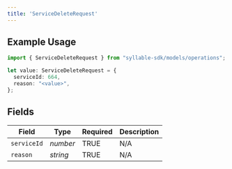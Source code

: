 ```yaml
---
title: 'ServiceDeleteRequest'
---
```


## Example Usage

```typescript
import { ServiceDeleteRequest } from "syllable-sdk/models/operations";

let value: ServiceDeleteRequest = {
  serviceId: 664,
  reason: "<value>",
};
```

## Fields

| Field              | Type               | Required           | Description        |
| ------------------ | ------------------ | ------------------ | ------------------ |
| `serviceId`        | *number*           | TRUE | N/A                |
| `reason`           | *string*           | TRUE | N/A                |